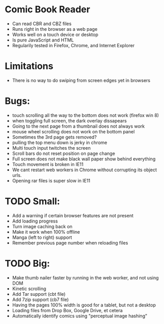 Comic Book Reader
===================
* Can read CBR and CBZ files
* Runs right in the browser as a web page
* Works well on a touch device or desktop
* Is pure JavaScript and HTML
* Regularily tested in Firefox, Chrome, and Internet Explorer

# Limitations
* There is no way to do swiping from screen edges yet in browsers

# Bugs:
* touch scrolling all the way to the bottom does not work (firefox win 8)
* when toggling full screen, the dark overlay dissapears
* Going to the next page from a thumbnail does not always work
* mouse wheel scrolling does not work on the bottom panel
* Sometimes the 3rd page gets removed?
* pulling the top menu down is jerky in chrome
* Multi touch input twitches the screen
* Scroll bars do not reset position on page change
* Full screen does not make black wall paper show behind everything
* Touch movement is broken in IE11
* We cant restart web workers in Chrome without corrupting its object urls.
* Opening rar files is super slow in IE11

# TODO Small:
* Add a warning if certain browser features are not present
* Add loading progress
* Turn image caching back on
* Make it work when 100% offline
* Manga (left to right) support
* Remember previous page number when reloading files

# TODO Big:
* Make thumb nailer faster by running in the web worker, and not using DOM
* Kinetic scrolling
* Add Tar support (cbt file)
* Add 7zip support (cb7 file)
* Having the pages 100% width is good for a tablet, but not a desktop
* Loading files from Drop Box, Google Drive, et cetera
* Automatically identify comics using "perceptual image hashing"
